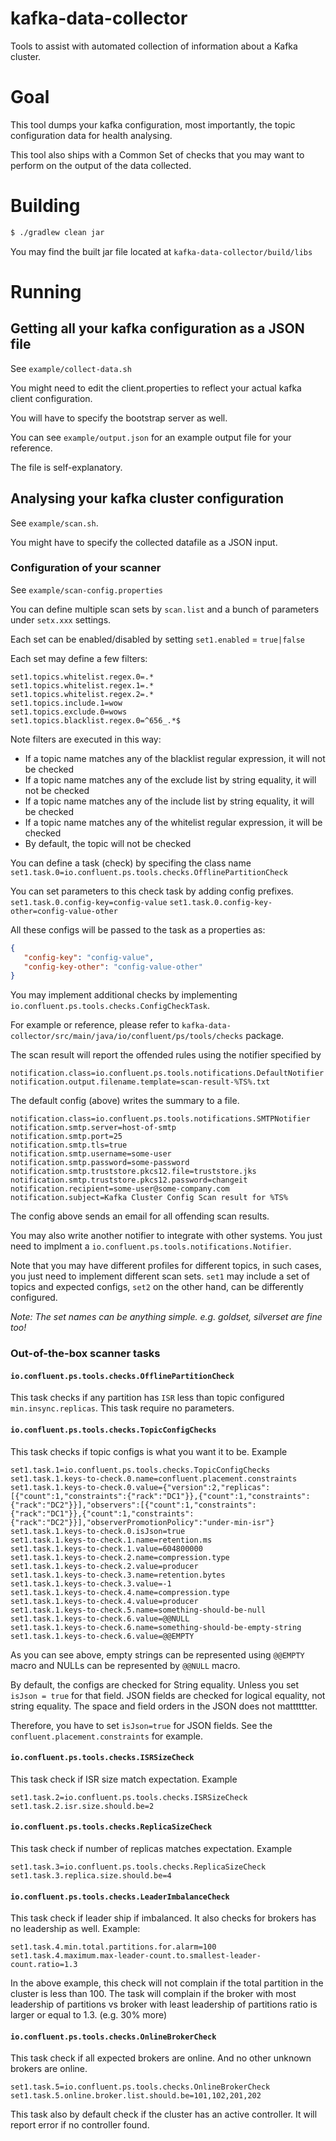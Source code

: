 # kafka-data-collector
Tools to assist with automated collection of information about a Kafka cluster.

# Goal

This tool dumps your kafka configuration, most importantly, the topic configuration data for health analysing.

This tool also ships with a Common Set of checks that you may want to perform on the output of the data collected.

# Building

```bash
$ ./gradlew clean jar
```

You may find the built jar file located at `kafka-data-collector/build/libs`

# Running

## Getting all your kafka configuration as a JSON file
See `example/collect-data.sh`

You might need to edit the client.properties to reflect your actual kafka client configuration.

You will have to specify the bootstrap server as well.

You can see `example/output.json` for an example output file for your reference. 

The file is self-explanatory.

## Analysing your kafka cluster configuration
See `example/scan.sh`.

You might have to specify the collected datafile as a JSON input.

### Configuration of your scanner
See `example/scan-config.properties`

You can define multiple scan sets by `scan.list` and a bunch of parameters under `setx.xxx` settings.

Each set can be enabled/disabled by setting `set1.enabled` = `true|false`

Each set may define a few filters:
```
set1.topics.whitelist.regex.0=.*
set1.topics.whitelist.regex.1=.*
set1.topics.whitelist.regex.2=.*
set1.topics.include.1=wow  
set1.topics.exclude.0=wows 
set1.topics.blacklist.regex.0=^656_.*$
```
Note filters are executed in this way:

- If a topic name matches any of the blacklist regular expression, it will not be checked
- If a topic name matches any of the exclude list by string equality, it will not be checked
- If a topic name matches any of the include list by string equality, it will be checked
- If a topic name matches any of the whitelist regular expression, it will be checked
- By default, the topic will not be checked

You can define a task (check) by specifing the class name
`set1.task.0=io.confluent.ps.tools.checks.OfflinePartitionCheck`

You can set parameters to this check task by adding config prefixes.
`set1.task.0.config-key=config-value`
`set1.task.0.config-key-other=config-value-other`

All these configs will be passed to the task as a properties as:
```json
{ 
   "config-key": "config-value",
   "config-key-other": "config-value-other"
}
```

You may implement additional checks by implementing `io.confluent.ps.tools.checks.ConfigCheckTask`.

For example or reference, please refer to `kafka-data-collector/src/main/java/io/confluent/ps/tools/checks` package.

The scan result will report the offended rules using the notifier specified by
```
notification.class=io.confluent.ps.tools.notifications.DefaultNotifier
notification.output.filename.template=scan-result-%TS%.txt
```
The default config (above) writes the summary to a file.

```
notification.class=io.confluent.ps.tools.notifications.SMTPNotifier
notification.smtp.server=host-of-smtp
notification.smtp.port=25
notification.smtp.tls=true
notification.smtp.username=some-user
notification.smtp.password=some-password
notification.smtp.truststore.pkcs12.file=truststore.jks
notification.smtp.truststore.pkcs12.password=changeit
notification.recipient=some-user@some-company.com
notification.subject=Kafka Cluster Config Scan result for %TS%
```
The config above sends an email for all offending scan results.

You may also write another notifier to integrate with other systems.
You just need to implment a `io.confluent.ps.tools.notifications.Notifier`.

Note that you may have different profiles for different topics, in such cases, you just need
to implement different scan sets. `set1` may include a set of topics and expected configs, `set2` on the other hand, can be differently configured.

*Note: The set names can be anything simple. e.g. goldset, silverset are fine too!* 

### Out-of-the-box scanner tasks
#### `io.confluent.ps.tools.checks.OfflinePartitionCheck`
This task checks if any partition has `ISR` less than topic configured `min.insync.replicas`.
This task require no parameters.

#### `io.confluent.ps.tools.checks.TopicConfigChecks`
This task checks if topic configs is what you want it to be.
Example
```
set1.task.1=io.confluent.ps.tools.checks.TopicConfigChecks
set1.task.1.keys-to-check.0.name=confluent.placement.constraints
set1.task.1.keys-to-check.0.value={"version":2,"replicas":[{"count":1,"constraints":{"rack":"DC1"}},{"count":1,"constraints":{"rack":"DC2"}}],"observers":[{"count":1,"constraints":{"rack":"DC1"}},{"count":1,"constraints":{"rack":"DC2"}}],"observerPromotionPolicy":"under-min-isr"}
set1.task.1.keys-to-check.0.isJson=true
set1.task.1.keys-to-check.1.name=retention.ms
set1.task.1.keys-to-check.1.value=604800000
set1.task.1.keys-to-check.2.name=compression.type
set1.task.1.keys-to-check.2.value=producer
set1.task.1.keys-to-check.3.name=retention.bytes
set1.task.1.keys-to-check.3.value=-1
set1.task.1.keys-to-check.4.name=compression.type
set1.task.1.keys-to-check.4.value=producer
set1.task.1.keys-to-check.5.name=something-should-be-null
set1.task.1.keys-to-check.6.value=@@NULL
set1.task.1.keys-to-check.6.name=something-should-be-empty-string
set1.task.1.keys-to-check.6.value=@@EMPTY
```

As you can see above, empty strings can be represented using `@@EMPTY` macro and NULLs can be represented by `@@NULL` macro.

By default, the configs are checked for String equality. Unless you set `isJson = true` for that field.
JSON fields are checked for logical equality, not string equality. The space and field orders in the JSON does not matttttter.

Therefore, you have to set `isJson=true` for JSON fields. See the `confluent.placement.constraints` for example.

#### `io.confluent.ps.tools.checks.ISRSizeCheck`
This task check if ISR size match expectation.
Example
```
set1.task.2=io.confluent.ps.tools.checks.ISRSizeCheck
set1.task.2.isr.size.should.be=2
```

#### `io.confluent.ps.tools.checks.ReplicaSizeCheck`
This task check if number of replicas matches expectation.
Example
```
set1.task.3=io.confluent.ps.tools.checks.ReplicaSizeCheck
set1.task.3.replica.size.should.be=4
```

#### `io.confluent.ps.tools.checks.LeaderImbalanceCheck`
This task check if leader ship if imbalanced. It also checks for brokers has no leadership as well.
Example:
```
set1.task.4.min.total.partitions.for.alarm=100
set1.task.4.maximum.max-leader-count.to.smallest-leader-count.ratio=1.3
```

In the above example, this check will not complain if the total partition in the cluster is less than 100.
The task will complain if the broker with most leadership of partitions vs broker with least leadership of partitions
ratio is larger or equal to 1.3. (e.g. 30% more)

#### `io.confluent.ps.tools.checks.OnlineBrokerCheck`
This task check if all expected brokers are online. And no other unknown brokers are online.
```
set1.task.5=io.confluent.ps.tools.checks.OnlineBrokerCheck
set1.task.5.online.broker.list.should.be=101,102,201,202
```
This task also by default check if the cluster has an active controller. It will report error if no controller found.



